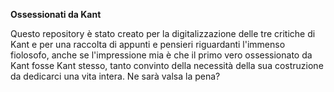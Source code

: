 <b>Ossessionati da Kant</b></br>
<p>
Questo repository è stato creato per la digitalizzazione delle tre critiche di Kant e per una raccolta di appunti e pensieri riguardanti l'immenso fiolosofo, anche se l'impressione mia è che il primo vero ossessionato da Kant fosse Kant stesso, tanto convinto della necessità della sua costruzione da dedicarci una vita intera. Ne sarà valsa la pena?
</p>
